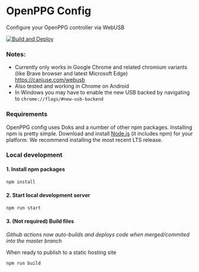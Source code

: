 # OpenPPG Config

 Configure your OpenPPG controller via WebUSB

[![Build and Deploy](https://github.com/openppg/openppg-config-v2/actions/workflows/build-gh-pages.yml/badge.svg)](https://github.com/openppg/openppg-config-v2/actions/workflows/build-gh-pages.yml)

### Notes:

- Currently only works in Google Chrome and related chromium variants (like Brave browser and latest Microsoft Edge) https://caniuse.com/webusb
- Also tested and working in Chrome on Android
- In Windows you may have to enable the new USB backed by navigating to `chrome://flags/#new-usb-backend`

### Requirements

OpenPPG config uses Doks and a number of other npm packages. Installing npm is pretty simple. Download and install [Node.js](https://nodejs.org/) (it includes npm) for your platform. We recommend installing the most recent LTS release.

### Local development

#### 1. Install npm packages

```bash
npm install
```

#### 2. Start local development server

```bash
npm run start
```

#### 3. (Not required)  Build files

*Github actions now auto-builds and deploys code when merged/commited into the master branch*

When ready to publish to a static hosting site

```bash
npm run build
```
